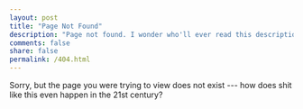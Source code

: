 ```yaml
---
layout: post
title: "Page Not Found"
description: "Page not found. I wonder who'll ever read this description..."
comments: false
share: false
permalink: /404.html
---  
```


Sorry, but the page you were trying to view does not exist --- how does shit like this even happen in the 21st century?